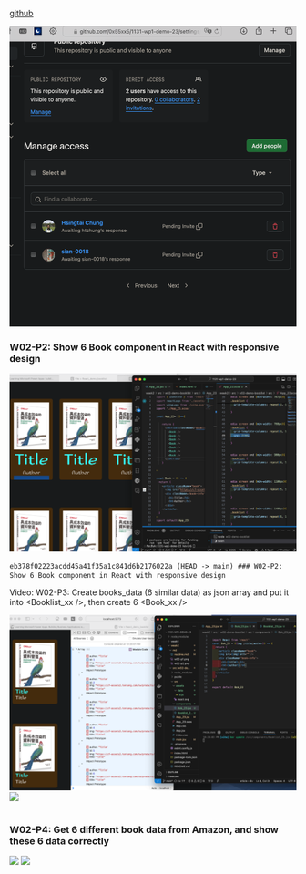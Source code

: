 [github](https://github.com/0x55xx5/1131-wp1-demo-23)

![](w02-p1.png)


### W02-P2: Show 6 Book component in React with responsive design
 
![](w02-p2.png)
 
```
eb378f02223acdd45a41f35a1c841d6b2176022a (HEAD -> main) ### W02-P2: Show 6 Book component in React with responsive design
```


Video: W02-P3: Create books_data (6 similar data) as json array and put it into <Booklist_xx />, then create 6 <Book_xx />
 
![](w02-p3-1.png)
![](w02-p3-2.png)
 
```

```

### W02-P4: Get 6 different book data from Amazon, and show these 6 data correctly
 
![](w02-p4-1.png)
![](w02-p4-2.png)
 
```
```
 